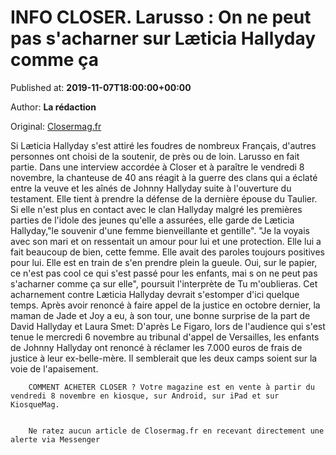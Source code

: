 
# INFO CLOSER. Larusso : On ne peut pas s'acharner sur Læticia Hallyday comme ça

Published at: **2019-11-07T18:00:00+00:00**

Author: **La rédaction**

Original: [Closermag.fr](https://www.closermag.fr/people/info-closer-larusso-on-ne-peut-pas-s-acharner-sur-l-ticia-hallyday-comme-ca-1045933)

Si Læticia Hallyday s'est attiré les foudres de nombreux Français, d'autres personnes ont choisi de la soutenir, de près ou de loin. Larusso en fait partie. Dans une interview accordée à Closer et à paraître le vendredi 8 novembre, la chanteuse de 40 ans réagit à la guerre des clans qui a éclaté entre la veuve et les aînés de Johnny Hallyday suite à l'ouverture du testament. Elle tient à prendre la défense de la dernière épouse du Taulier.
Si elle n'est plus en contact avec le clan Hallyday malgré les premières parties de l'idole des jeunes qu'elle a assurées, elle garde de Læticia Hallyday,"le souvenir d'une femme bienveillante et gentille". "Je la voyais avec son mari et on ressentait un amour pour lui et une protection. Elle lui a fait beaucoup de bien, cette femme. Elle avait des paroles toujours positives pour lui. Elle est en train de s'en prendre plein la gueule. Oui, sur le papier, ce n'est pas cool ce qui s'est passé pour les enfants, mai s on ne peut pas s'acharner comme ça sur elle", poursuit l'interprète de Tu m'oublieras.
Cet acharnement contre Læticia Hallyday devrait s'estomper d'ici quelque temps. Après avoir renoncé à faire appel de la justice en octobre dernier, la maman de Jade et Joy a eu, à son tour, une bonne surprise de la part de David Hallyday et Laura Smet: D'après Le Figaro, lors de l'audience qui s'est tenue le mercredi 6 novembre au tribunal d'appel de Versailles, les enfants de Johnny Hallyday ont renoncé à réclamer les 7.000 euros de frais de justice à leur ex-belle-mère. Il semblerait que les deux camps soient sur la voie de l'apaisement.

        COMMENT ACHETER CLOSER ? Votre magazine est en vente à partir du vendredi 8 novembre en kiosque, sur Android, sur iPad et sur KiosqueMag.
      

        Ne ratez aucun article de Closermag.fr en recevant directement une alerte via Messenger
      
